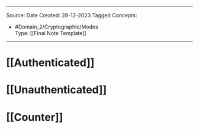 - - -
Source:
Date Created:  28-12-2023
Tagged Concepts:
- #Domain_2/Cryptographic/Modes  
Type: [[Final Note Template]]
- - - 


# [[Authenticated]]
# [[Unauthenticated]]
# [[Counter]]
